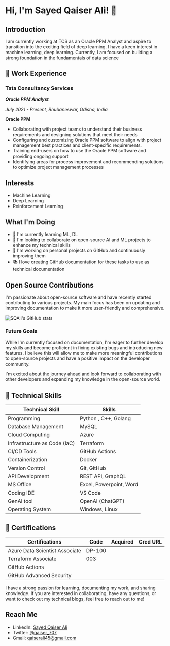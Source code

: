 # Hi, I'm Sayed Qaiser Ali! 👋

## Introduction

I am currently working at TCS as an Oracle PPM Analyst and aspire to transition into the exciting field of deep learning. I have a keen interest in machine learning, deep learning. Currently, I am focused on building a strong foundation in the fundamentals of data science

## 💼 Work Experience

### Tata Consultancy Services
***Oracle PPM Analyst***

*July 2021 - Present, Bhubaneswar, Odisha, India*

**Oracle PPM**

-	Collaborating with project teams to understand their business
requirements and designing solutions that meet their needs
-	Configuring and customizing Oracle PPM software to align
with project management best practices and client-specific requirements.
-	Training end-users on how to use the Oracle PPM software
and providing ongoing support
- Identifying areas for process improvement and
recommending solutions to optimize project management processes


## Interests
- Machine Learning
- Deep Learning
- Reinforcement Learning


## What I'm Doing
- 🌱 I'm currently learning ML, DL
- 💞️ I'm looking to collaborate on open-source AI and ML projects to enhance my technical skills
- 🔭 I'm working on personal projects on GitHub and continuously improving them
- 📚 I love creating GitHub documentation for these tasks to use as technical documentation


<!--## What I have learned
<table>
<tr><td><strong>Working with GraphQL and REST APIs</strong></td><td>Integrated GitHub's GraphQL API for real-time portfolio updates.</td></tr>
<tr><td><strong>Version control with Git</strong></td><td>Managed codebase, tracked changes, and collaborated with contributors.</td></tr>
<tr><td><strong>GitHub for hosting and managing projects</strong></td><td>Used for source control, collaboration, and hosting the portfolio.</td></tr>
<tr><td><strong>Natural Language Processing (NLP)</strong></td><td>Employed for automated project summaries and chatbot implementations.</td></tr>
<tr><td><strong>Deep learning with CNNs</strong></td><td>Implemented for document classification tasks.</td></tr>
<tr><td><strong>Recurrent Neural Networks (LSTMs)</strong></td><td>Applied for spoken digit recognition.</td></tr>
<tr><td><strong>Multimodal deep learning</strong></td><td>Utilized for Visual Question Answering, combining visual and textual data.</td></tr>
<tr><td><strong>Semantic Search Engine Development</strong></td><td>Built using NLP techniques for contextual search.</td></tr>
<tr><td><strong>Automated workflow with GitHub Actions</strong></td><td>Set up CI/CD pipelines and periodic data updates.</td></tr>
<tr><td><strong>Python in Various Domains</strong></td><td>Used Python for data visualization, chatbot development, and GitHub API interactions.</td></tr>
<tr><td><strong>Attention mechanisms in deep learning</strong></td><td>Implemented in Visual Question Answering to focus on relevant parts of input data.</td></tr>
<tr><td><strong>Transfer learning and pre-trained models</strong></td><td>Leveraged existing architectures to expedite training and improve performance.</td></tr>
<tr><td><strong>Huggingface API for Summarization</strong></td><td>Integrated Huggingface's API to generate concise summaries of pull requests.</td></tr>
<tr><td><strong>Machine Learning for Skill Proficiency</strong></td><td>Employed ML to dynamically estimate proficiency levels across repositories.</td></tr>
<tr><td><strong>API Usage Analytics</strong></td><td>Monitored and displayed analytics from third-party services like Huggingface.</td></tr>
<tr><td><strong>Chatbot development and integration</strong></td><td>Built an interactive interface for portfolio queries using conversational AI.</td></tr>
<tr><td><strong>Data visualization</strong></td><td>Showcased GitHub submission graphs and other analytical insights using Python.</td></tr>
<tr><td><strong>Automated system monitoring and updates</strong></td><td>Developed dependency checkers and auto-updaters for consistent project maintenance.</td></tr>
</table>
-->



## Open Source Contributions

I'm passionate about open-source software and have recently started contributing to various projects. My main focus has been on updating and improving documentation to make it more user-friendly and comprehensive.

![SQAli's GitHub stats](https://github-readme-stats.vercel.app/api?username=sqali&show_icons=true)

<!--### Current Contributions

- [keras-core](https://github.com/keras-team/keras-core/pull/514): Added docstrings to functions
- [keras-core](https://github.com/keras-team/keras-core/pull/513): Updated the comments based on the code
- [pandas](https://github.com/pandas-dev/pandas/pull/53980): Updated the documentation to replace the deprecated version of qgrid with Modin-spreadsheet
- [Huggingface/Transformers](https://github.com/huggingface/transformers/pull/24307): Updated the README documentation to include a comprehensive list of tested versions for different dependencies, ensuring better compatibility and reliability.
-->

### Future Goals

While I'm currently focused on documentation, I'm eager to further develop my skills and become proficient in fixing existing bugs and introducing new features. I believe this will allow me to make more meaningful contributions to open-source projects and have a positive impact on the developer community.

I'm excited about the journey ahead and look forward to collaborating with other developers and expanding my knowledge in the open-source world.


## 🤖 Technical Skills

| Technical Skill     | Skills                                           |
|---------------------|--------------------------------------------------|
| Programming         | Python , C++, Golang                             |
| Database Management | MySQL                                            |
| Cloud Computing     | Azure                                            |
| Infrastructure as Code (IaC) | Terraform                               |
| CI/CD Tools         | GitHub Actions                                   |
| Containerization    | Docker                                           |
| Version Control     | Git, GitHub                                      |
| API Development     | REST API, GraphQL                                |
| MS Office           | Excel, Powerpoint, Word                          |
| Coding IDE          | VS Code                                          |
| GenAI tool          | OpenAI (ChatGPT)                                 |
| Operating System    | Windows, Linux                                   |



## 📜 Certifications
| Certifications                                                  |    Code       | Acquired | Cred URL   |
|-----------------------------------------------------------------|---------------|----------|------------|
| Azure Data Scientist Associate                                  | DP-100        |          |            |
| Terraform Associate                                             | 003           |          |            |
| GitHub Actions                                                  |               |          |            |
| GitHub Advanced Security                                        |               |          |            |

I have a strong passion for learning, documenting my work, and sharing knowledge. If you are interested in collaborating, have any questions, or want to check out my technical blogs, feel free to reach out to me!

## Reach Me
- LinkedIn: [Sayed Qaiser Ali](https://www.linkedin.com/in/sayed-qaiser-ali-916b181ab/)
- Twitter: [@qaiser_707](https://twitter.com/qaiser_707)
- Gmail: [qaiserali45@gmail.com](qaiserali45@gmail.com)
